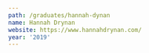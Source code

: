 ```yaml
---
path: /graduates/hannah-dynan
name: Hannah Drynan
website: https://www.hannahdrynan.com/
year: '2019'
---
```

